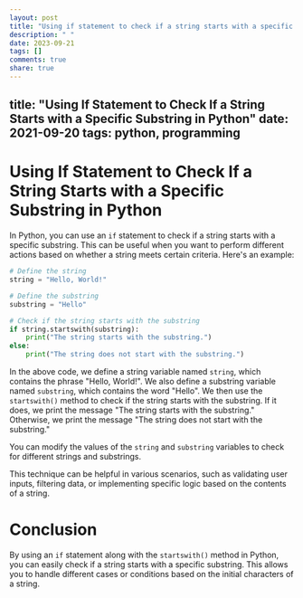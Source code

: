 ```yaml
---
layout: post
title: "Using if statement to check if a string starts with a specific substring in Python"
description: " "
date: 2023-09-21
tags: []
comments: true
share: true
---
```

title: "Using If Statement to Check If a String Starts with a Specific Substring in Python"
date: 2021-09-20
tags: python, programming
---

# Using If Statement to Check If a String Starts with a Specific Substring in Python

In Python, you can use an `if` statement to check if a string starts with a specific substring. This can be useful when you want to perform different actions based on whether a string meets certain criteria. Here's an example:

```python
# Define the string
string = "Hello, World!"

# Define the substring
substring = "Hello"

# Check if the string starts with the substring
if string.startswith(substring):
    print("The string starts with the substring.")
else:
    print("The string does not start with the substring.")
```

In the above code, we define a string variable named `string`, which contains the phrase "Hello, World!". We also define a substring variable named `substring`, which contains the word "Hello". We then use the `startswith()` method to check if the string starts with the substring. If it does, we print the message "The string starts with the substring." Otherwise, we print the message "The string does not start with the substring."

You can modify the values of the `string` and `substring` variables to check for different strings and substrings.

This technique can be helpful in various scenarios, such as validating user inputs, filtering data, or implementing specific logic based on the contents of a string.

# Conclusion

By using an `if` statement along with the `startswith()` method in Python, you can easily check if a string starts with a specific substring. This allows you to handle different cases or conditions based on the initial characters of a string.